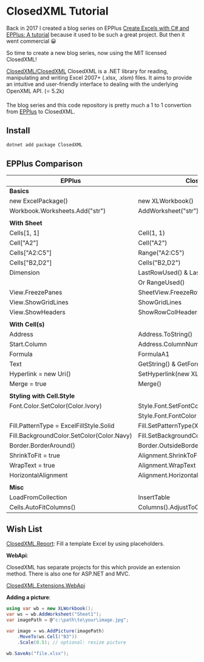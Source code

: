 ClosedXML Tutorial
==================

Back in 2017 I created a blog series on EPPlus
[Create Excels with C# and EPPlus: A tutorial](https://itenium.be/blog/dotnet/create-xlsx-excel-with-epplus-csharp/)
because it used to be such a great project. But then it went commercial 😀

So time to create a new blog series, now using the MIT licensed ClosedXML!

[ClosedXML/ClosedXML](https://github.com/ClosedXML/ClosedXML) ClosedXML is a .NET library for reading, manipulating and writing Excel 2007+ (.xlsx, .xlsm) files. It aims to provide an intuitive and user-friendly interface to dealing with the underlying OpenXML API. (⭐ 5.2k)

The blog series and this code repository is pretty much a
1 to 1 convertion from [EPPlus](https://github.com/itenium-be/EPPlusTutorial)
to ClosedXML.


## Install

```sh
dotnet add package ClosedXML
```


EPPlus Comparison
-----------------

| EPPlus                           | ClosedXML                     |
|----------------------------------|-------------------------------|
| **Basics**
| new ExcelPackage()               | new XLWorkbook()
| Workbook.Worksheets.Add("str")   | AddWorksheet("str")
|                                  |
| **With Sheet**                   |
| Cells[1, 1]                      | Cell(1, 1)
| Cell["A2"]                       | Cell("A2")
| Cells["A2:C5"]                   | Range("A2:C5")
| Cells["B2,D2"]                   | Cells("B2,D2")
| Dimension                        | LastRowUsed() & LastColumnUsed()
|                                  | Or RangeUsed()
| View.FreezePanes                 | SheetView.FreezeRows & FreezeColumns
| View.ShowGridLines               | ShowGridLines
| View.ShowHeaders                 | ShowRowColHeaders
|                                  |
| **With Cell(s)**
| Address                          | Address.ToString()
| Start.Column                     | Address.ColumnNumber
| Formula                          | FormulaA1
| Text                             | GetString() & GetFormattedString()
| Hyperlink = new Uri()            | SetHyperlink(new XLHyperlink())
| Merge = true                     | Merge()
|                                  |
| **Styling with Cell.Style**
| Font.Color.SetColor(Color.Ivory)          | Style.Font.SetFontColor(XLColor.Ivory)
|                                           | Style.Font.FontColor = XLColor.Ivory
| Fill.PatternType = ExcelFillStyle.Solid   | Fill.SetPatternType(XLFillPatternValues.Solid)
| Fill.BackgroundColor.SetColor(Color.Navy) | Fill.SetBackgroundColor(XLColor.Navy)
| Border.BorderAround()            | Border.OutsideBorder
| ShrinkToFit = true               | Alignment.ShrinkToFit = true
| WrapText = true                  | Alignment.WrapText = true
| HorizontalAlignment              | Alignment.Horizontal
|                                  |
| **Misc**                         |
| LoadFromCollection               | InsertTable
| Cells.AutoFitColumns()           | Columns().AdjustToContents()


Wish List
---------

[ClosedXML.Report](https://github.com/ClosedXML/ClosedXML.Report): Fill a template Excel by using placeholders.

**WebApi**:  

ClosedXML has separate projects for this which provide an extension method.
There is also one for ASP.NET and MVC.

[ClosedXML.Extensions.WebApi](https://github.com/ClosedXML/ClosedXML.Extensions.WebApi)


**Adding a picture**:  

```c#
using var wb = new XLWorkbook();
var ws = wb.AddWorksheet("Sheet1");
var imagePath = @"c:\path\to\your\image.jpg";

var image = ws.AddPicture(imagePath)
    .MoveTo(ws.Cell("B3"))
    .Scale(0.5); // optional: resize picture
      
wb.SaveAs("file.xlsx");
```
